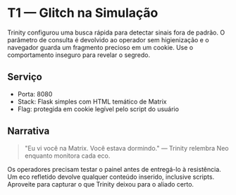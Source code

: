 # T1 — Glitch na Simulação

Trinity configurou uma busca rápida para detectar sinais fora de padrão. O parâmetro de consulta é devolvido ao
operador sem higienização e o navegador guarda um fragmento precioso em um cookie. Use o comportamento inseguro
para revelar o segredo.

## Serviço

- Porta: 8080
- Stack: Flask simples com HTML temático de Matrix
- Flag: protegida em cookie legível pelo script do usuário

## Narrativa

> "Eu vi você na Matrix. Você estava dormindo." — Trinity relembra Neo enquanto monitora cada eco.

Os operadores precisam testar o painel antes de entregá-lo à resistência. Um eco refletido devolve qualquer
conteúdo inserido, inclusive scripts. Aproveite para capturar o que Trinity deixou para o aliado certo.
